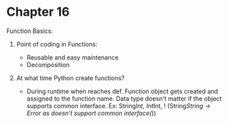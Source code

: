 # Chapter 16
Function Basics:
1. Point of coding in Functions:
    - Reusable and easy maintenance
    - Decomposition

2. At what time Python create functions?
    - During runtime when reaches def. Function object gets created and assigned to the function name.
Data type doesn't matter if the object supports common interface.
Ex: String*Int, Int*Int, ! (String*String -> Error as doesn't support common interface(*))